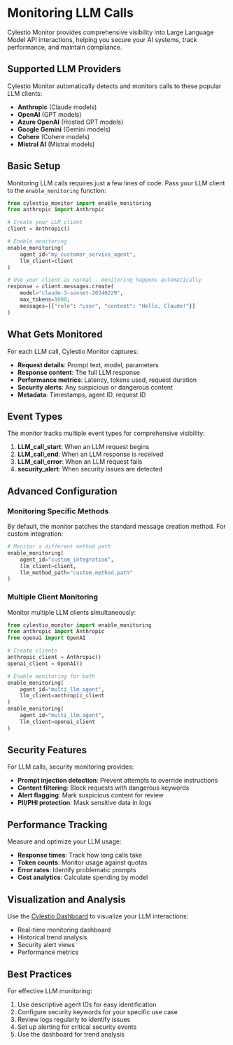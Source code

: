 # Monitoring LLM Calls

Cylestio Monitor provides comprehensive visibility into Large Language Model API interactions, helping you secure your AI systems, track performance, and maintain compliance.

## Supported LLM Providers

Cylestio Monitor automatically detects and monitors calls to these popular LLM clients:

- **Anthropic** (Claude models)
- **OpenAI** (GPT models)
- **Azure OpenAI** (Hosted GPT models)
- **Google Gemini** (Gemini models)
- **Cohere** (Cohere models)
- **Mistral AI** (Mistral models)

## Basic Setup

Monitoring LLM calls requires just a few lines of code. Pass your LLM client to the `enable_monitoring` function:

```python
from cylestio_monitor import enable_monitoring
from anthropic import Anthropic

# Create your LLM client
client = Anthropic()

# Enable monitoring
enable_monitoring(
    agent_id="my_customer_service_agent",
    llm_client=client
)

# Use your client as normal - monitoring happens automatically
response = client.messages.create(
    model="claude-3-sonnet-20240229",
    max_tokens=1000,
    messages=[{"role": "user", "content": "Hello, Claude!"}]
)
```

## What Gets Monitored

For each LLM call, Cylestio Monitor captures:

- **Request details**: Prompt text, model, parameters
- **Response content**: The full LLM response
- **Performance metrics**: Latency, tokens used, request duration
- **Security alerts**: Any suspicious or dangerous content
- **Metadata**: Timestamps, agent ID, request ID

## Event Types

The monitor tracks multiple event types for comprehensive visibility:

1. **LLM_call_start**: When an LLM request begins
2. **LLM_call_end**: When an LLM response is received
3. **LLM_call_error**: When an LLM request fails
4. **security_alert**: When security issues are detected

## Advanced Configuration

### Monitoring Specific Methods

By default, the monitor patches the standard message creation method. For custom integration:

```python
# Monitor a different method path
enable_monitoring(
    agent_id="custom_integration",
    llm_client=client,
    llm_method_path="custom.method.path"
)
```

### Multiple Client Monitoring

Monitor multiple LLM clients simultaneously:

```python
from cylestio_monitor import enable_monitoring
from anthropic import Anthropic
from openai import OpenAI

# Create clients
anthropic_client = Anthropic()
openai_client = OpenAI()

# Enable monitoring for both
enable_monitoring(
    agent_id="multi_llm_agent",
    llm_client=anthropic_client
)
enable_monitoring(
    agent_id="multi_llm_agent",
    llm_client=openai_client
)
```

## Security Features

For LLM calls, security monitoring provides:

- **Prompt injection detection**: Prevent attempts to override instructions
- **Content filtering**: Block requests with dangerous keywords
- **Alert flagging**: Mark suspicious content for review
- **PII/PHI protection**: Mask sensitive data in logs

## Performance Tracking

Measure and optimize your LLM usage:

- **Response times**: Track how long calls take
- **Token counts**: Monitor usage against quotas
- **Error rates**: Identify problematic prompts
- **Cost analytics**: Calculate spending by model

## Visualization and Analysis

Use the [Cylestio Dashboard](https://github.com/cylestio/cylestio-dashboard) to visualize your LLM interactions:

- Real-time monitoring dashboard
- Historical trend analysis
- Security alert views
- Performance metrics

## Best Practices

For effective LLM monitoring:

1. Use descriptive agent IDs for easy identification
2. Configure security keywords for your specific use case
3. Review logs regularly to identify issues
4. Set up alerting for critical security events
5. Use the dashboard for trend analysis 